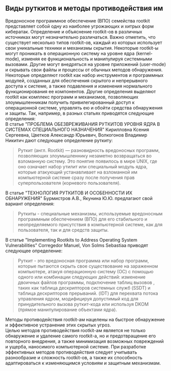 ## Виды руткитов и методы противодействия им ##
Вредоносное программное обеспечение (ВПО) семейства rootkit представляет собой одну из наиболее 
угрожающих и хитрых форм кибератак. Определение и объяснение rootkit-ов в различных источниках могут незначительно
различаться. Важно отметить, что существует несколько типов rootkit-ов, каждый из которых использует свои уникальные 
техники и механизмы скрытия. Некоторые rootkit-ы могут проникать в операционную систему на уровне ядра (kernel-mode), 
изменяя ее функциональность и манипулируя системными вызовами. Другие могут внедряться на уровне приложений (user-mode)
и скрывать свои файлы и процессы от обычных методов обнаружения.  Некоторые определяют rootkit как набор инструментов и программных модулей, созданных для обеспечения 
скрытого и непрерывного доступа к системе, а также подавления и изменения нормального функционирования ее компонентов. 
Другие определения выделяют rootkit как комплекс программ и механизмов, позволяющих злоумышленникам получить 
привилегированный доступ к операционной системе, управлять ею и обойти средства обнаружения и защиты.
Так, например, в разных статьях приводятся следующие определения: </br>
В статье "ПРОБЛЕМА ОБЕЗВРЕЖИВАНИЯ РУТКИТОВ УРОВНЯ ЯДРА В СИСТЕМАХ СПЕЦИАЛЬНОГО НАЗНАЧЕНИЯ" Кирилловна Ксения Сергеевна,
Цветков Александр Юрьевич, Волкогонов Владимир Никитич дают следующее определение руткиту:
> Руткит (англ. Rootkit) — 
разновидность вредоносных программ, позволяющих злоумышленнику незаметно возвращаться во взломанную систему. 
Это понятие появилось в мире UNIX, где оно означает набор утилит или специальный модуль ядра, которые атакующий 
устанавливает на взломанной им компьютерной системе сразу после получения прав суперпользователя (корневого пользователя). </br>

В статье "ТЕХНОЛОГИЯ РУТКИТОВ И ОСОБЕННОСТИ ИХ ОБНАРУЖЕНИЯ" Бурмистров А.В., Якунина Ю.Ю. предлагают свой вариант определения:
> Руткиты - специальные механизмы, используемые вредоносным программным обеспечением (ВПО) для его стабильного и 
 неопределяемого присутствия в компьютерной системе, как для пользователя, так и для средств защиты.

В статье "Implementing Rootkits to Address Operating System Vulnerabilities" Corregedor Manuel, Von Solms Sebastiaa
приводят следующее определение:
>Руткит - это вредоносная программа или набор программ, которые пытаются скрыть свое существование на зараженном компьютере, атакуя
операционную систему (ОС) с помощью одного или комбинации следующих действий: изменение двоичных файлов программы, 
подключение таблиц вызовов , таких как таблица дескрипторов системных служб (SSDT) и таблица дескрипторов прерываний.
(IDT) для перехвата потока управления ядром, модифицируя допустимый код для принудительного вызова руткит-кода
или используя DKOM (прямое манипулирование объектами ядра).



Методы противодействия rootkit-ам нацелены на быстрое обнаружение и эффективное устранение этих скрытых угроз. 
 </br>
Целью методов противодействия rootkit-ам является не только обнаружение и удаление самого rootkit-а, но и предотвращение
его повторного внедрения, а также минимизация возможных повреждений и ущерба, наносимого компьютерной системе.
При разработке эффективных методов противодействия следует учитывать разнообразие и сложность rootkit-ов, 
а также их способность адаптироваться к изменяющимся условиям и защитным механизмам. </br>

